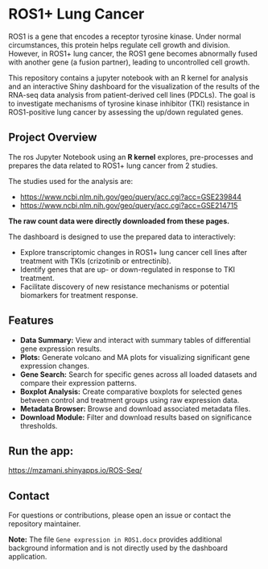 # ROS1+ Lung Cancer

ROS1 is a gene that encodes a receptor tyrosine kinase. Under normal circumstances, this protein helps regulate cell growth and division. However, in ROS1+ lung cancer, the ROS1 gene becomes abnormally fused with another gene (a fusion partner), leading to uncontrolled cell growth.

This repository contains a jupyter notebook with an R kernel for analysis and an interactive Shiny dashboard for the visualization of the results of the RNA-seq data analysis from patient-derived cell lines (PDCLs). The goal is to investigate mechanisms of tyrosine kinase inhibitor (TKI) resistance in ROS1-positive lung cancer by assessing the up/down regulated genes.

## Project Overview

The ros Jupyter Notebook using an **R kernel** explores, pre-processes and prepares the data related to ROS1+ lung cancer from 2 studies. 

The studies used for the analysis are:
- https://www.ncbi.nlm.nih.gov/geo/query/acc.cgi?acc=GSE239844
- https://www.ncbi.nlm.nih.gov/geo/query/acc.cgi?acc=GSE214715

**The raw count data were directly downloaded from these pages.**

The dashboard is designed to use the prepared data to interactively:

- Explore transcriptomic changes in ROS1+ lung cancer cell lines after treatment with TKIs (crizotinib or entrectinib).
- Identify genes that are up- or down-regulated in response to TKI treatment.
- Facilitate discovery of new resistance mechanisms or potential biomarkers for treatment response.


## Features

- **Data Summary:** View and interact with summary tables of differential gene expression results.
- **Plots:** Generate volcano and MA plots for visualizing significant gene expression changes.
- **Gene Search:** Search for specific genes across all loaded datasets and compare their expression patterns.
- **Boxplot Analysis:** Create comparative boxplots for selected genes between control and treatment groups using raw expression data.
- **Metadata Browser:** Browse and download associated metadata files.
- **Download Module:** Filter and download results based on significance thresholds.



## Run the app:

https://mzamani.shinyapps.io/ROS-Seq/

## Contact

For questions or contributions, please open an issue or contact the repository maintainer.

**Note:**
The file `Gene expression in ROS1.docx` provides additional background information and is not directly used by the dashboard application.

